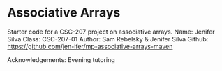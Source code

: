 Associative Arrays
==================

Starter code for a CSC-207 project on associative arrays.
Name: Jenifer Silva
Class: CSC-207-01
Author: Sam Rebelsky & Jenifer Silva
Github: https://github.com/jen-ifer/mp-associative-arrays-maven

Acknowledgements: Evening tutoring
